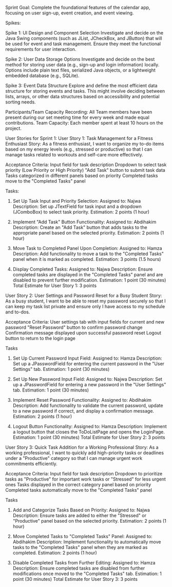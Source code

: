 Sprint Goal:
Complete the foundational features of the calendar app, focusing on user sign-up, event creation, and event viewing. 

Spikes:

Spike 1: UI Design and Component Selection
Investigate and decide on the Java Swing components (such as JList, JCheckBox, and JButton) that will be used for event and task management. Ensure they meet the functional requirements for user interaction.

Spike 2: User Data Storage Options
Investigate and decide on the best method for storing user data (e.g., sign-up and login information) locally. Options include plain text files, serialized Java objects, or a lightweight embedded database (e.g., SQLite).

Spike 3: Event Data Structure
Explore and define the most efficient data structure for storing events and tasks. This might involve deciding between lists, arrays, or other data structures based on accessibility and potential sorting needs.

Participants/Team Capacity Recording:
All Team members have been present during our set meeting time for every week and made equal contributions. 
Team Capacity: Each member spent at least 10 hours on the project. 

User Stories for Sprint 1:
User Story 1: Task Management for a Fitness Enthusiast
Story: As a fitness enthusiast, I want to organize my to-do items based on my energy levels (e.g., stressed or productive) so that I can manage tasks related to workouts and self-care more effectively.

Acceptance Criteria:
Input field for task description
Dropdown to select task priority (Low Priority or High Priority)
"Add Task" button to submit task data
Tasks categorized in different panels based on priority
Completed tasks move to the "Completed Tasks" panel

Tasks:
1. Set Up Task Input and Priority Selection:
Assigned to: Najwa
Description: Set up JTextField for task input and a dropdown (JComboBox) to select task priority.
Estimation: 2 points (1 hour)

2. Implement "Add Task" Button Functionality:
Assigned to: Abdihakim
Description: Create an "Add Task" button that adds tasks to the appropriate panel based on the selected priority.
Estimation: 2 points (1 hour)

3. Move Task to Completed Panel Upon Completion:
Assigned to: Hamza
Description: Add functionality to move a task to the "Completed Tasks" panel when it is marked as completed.
Estimation: 3 points (1.5 hours)

4. Display Completed Tasks:
Assigned to: Najwa
Description: Ensure completed tasks are displayed in the "Completed Tasks" panel and are disabled to prevent further modification.
Estimation: 1 point (30 minutes)
Total Estimate for User Story 1: 3 points

User Story 2: User Settings and Password Reset for a Busy Student
Story: As a busy student, I want to be able to reset my password securely so that I can keep my task list private and ensure only I have access to my schedule and to-dos.

Acceptance Criteria:
User settings tab with input fields for current and new password
"Reset Password" button to confirm password change
Confirmation message displayed upon successful password reset
Logout button to return to the login page

Tasks
1. Set Up Current Password Input Field:
Assigned to: Hamza
Description: Set up a JPasswordField for entering the current password in the "User Settings" tab.
Estimation: 1 point (30 minutes)

2. Set Up New Password Input Field:
Assigned to: Najwa
Description: Set up a JPasswordField for entering a new password in the "User Settings" tab.
Estimation: 1 point (30 minutes)

3. Implement Reset Password Functionality:
Assigned to: Abdihakim
Description: Add functionality to validate the current password, update to a new password if correct, and display a confirmation message.
Estimation: 2 points (1 hour)

4. Logout Button Functionality:
Assigned to: Hamza
Description: Implement a logout button that closes the ToDoListPage and opens the LoginPage.
Estimation: 1 point (30 minutes)
Total Estimate for User Story 2: 3 points

User Story 3: Quick Task Addition for a Working Professional
Story: As a working professional, I want to quickly add high-priority tasks or deadlines under a "Productive" category so that I can manage urgent work commitments efficiently.

Acceptance Criteria:
Input field for task description
Dropdown to prioritize tasks as "Productive" for important work tasks or "Stressed" for less urgent ones
Tasks displayed in the correct category panel based on priority
Completed tasks automatically move to the "Completed Tasks" panel

Tasks

1. Add and Categorize Tasks Based on Priority:
Assigned to: Najwa
Description: Ensure tasks are added to either the "Stressed" or "Productive" panel based on the selected priority.
Estimation: 2 points (1 hour)

2. Move Completed Tasks to "Completed Tasks" Panel:
Assigned to: Abdihakim
Description: Implement functionality to automatically move tasks to the "Completed Tasks" panel when they are marked as completed.
Estimation: 2 points (1 hour)

3. Disable Completed Tasks from Further Editing:
Assigned to: Hamza
Description: Ensure completed tasks are disabled from further modifications once moved to the "Completed Tasks" tab.
Estimation: 1 point (30 minutes)
Total Estimate for User Story 3: 3 points
